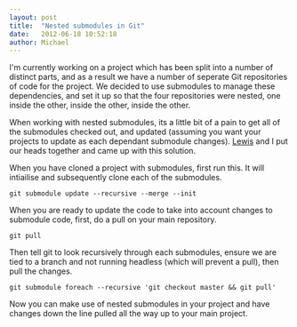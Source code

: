 ```yaml
---
layout: post
title:  "Nested submodules in Git"
date:   2012-06-18 10:52:18
author: Michael
---
```

I'm currently working on a project which has been split into a number of distinct parts, and as a result we have a number of seperate Git repositories of code for the project. We decided to use submodules to manage these dependencies, and set it up so that the four repositories were nested, one inside the other, inside the other, inside the other.

When working with nested submodules, its a little bit of a pain to get all of the submodules checked out, and updated (assuming you want your projects to update as each dependant submodule changes). [Lewis](http://www.twitter.com/2bard) and I put our heads together and came up with this solution.

When you have cloned a project with submodules, first run this. It will intiailise and subsequently clone each of the submodules.

`git submodule update --recursive --merge --init`

When you are ready to update the code to take into account changes to submodule code, first, do a pull on your main repository.

`git pull`

Then tell git to look recursively through each submodules, ensure we are tied to a branch and not running headless (which will prevent a pull), then pull the changes.

`git submodule foreach --recursive 'git checkout master && git pull'`

Now you can make use of nested submodules in your project and have changes down the line pulled all the way up to your main project.
